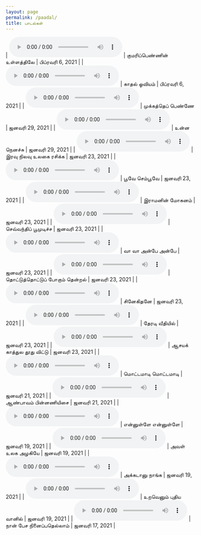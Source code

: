 ```yaml
---
layout: page
permalink: /paadal/
title: பாடல்கள்
---
```


| <audio controls><source src="../rec/kumari_pennin_ullathile_20210206.mp3" type="audio/mpeg"></audio> | குமரிப்பெண்ணின் உள்ளத்திலே | பிப்ரவரி 6, 2021 |
| <audio controls><source src="../rec/kaadhal_oviyam_20210206.mp3" type="audio/mpeg"></audio> | காதல் ஓவியம் | பிப்ரவரி 6, 2021 |
| <audio controls><source src="../rec/mukkathe_penne_theme_20210129.mp3" type="audio/mpeg"></audio> | முக்கத்தெப் பெண்ணே | ஜனவரி 29, 2021 |
| <audio controls><source src="../rec/unna_nenachu_20210129.mp3" type="audio/mpeg"></audio> | உன்ன நெனச்சு | ஜனவரி 29, 2021 |
| <audio controls><source src="../rec/iravu_nilavu_ulagai_rasikka_20210123.mp3" type="audio/mpeg"></audio> | இரவு நிலவு உலகை ரசிக்க | ஜனவரி 23, 2021 |
| <audio controls><source src="../rec/poove_sempoove_20210123.mp3" type="audio/mpeg"></audio> | பூவே செம்பூவே | ஜனவரி 23, 2021 |
| <audio controls><source src="../rec/raamanin_mohanam_20210123.mp3" type="audio/mpeg"></audio> | இராமனின் மோகனம் | ஜனவரி 23, 2021 |
| <audio controls><source src="../rec/chevvandhi_poomudicha_20210123.mp3" type="audio/mpeg"></audio> | செவ்வந்திப் பூமுடிச்ச | ஜனவரி 23, 2021 |
| <audio controls><source src="../rec/vaa_vaa_anbe_anbe_20210123.mp3" type="audio/mpeg"></audio> | வா வா அன்பே அன்பே | ஜனவரி 23, 2021 |
| <audio controls><source src="../rec/thottu_thottu_pogum_thendral_20210123.mp3" type="audio/mpeg"></audio> | தொட்டுத்தொட்டுப் போகும் தென்றல் | ஜனவரி 23, 2021 |
| <audio controls><source src="../rec/snegidhane_20210123.mp3" type="audio/mpeg"></audio> | சினேகிதனே | ஜனவரி 23, 2021 |
| <audio controls><source src="../rec/theradi_veethiyil_20210123.mp3" type="audio/mpeg"></audio> | தேரடி வீதியில் | ஜனவரி 23, 2021 |
| <audio controls><source src="../rec/aasaya_kaathula_20210123.mp3" type="audio/mpeg"></audio> | ஆசயக் காத்துல தூது விட்டு | ஜனவரி 23, 2021 |
| <audio controls><source src="../rec/motta_maadi.mp3" type="audio/mpeg"></audio> | மொட்டமாடி மொட்டமாடி | ஜனவரி 21, 2021 |
| <audio controls><source src="../rec/aan_paavam_theme.mp3" type="audio/mpeg"></audio> | ஆண்பாவம் பின்னணியிசை | ஜனவரி 21, 2021 |
| <audio controls><source src="../rec/ennulle_ennulle.mp3" type="audio/mpeg"></audio> | என்னுள்ளே என்னுள்ளே | ஜனவரி 19, 2021 |
| <audio controls><source src="../rec/aval_ulaga_azhagiye.mp3" type="audio/mpeg"></audio> | அவள் உலக அழகியே | ஜனவரி 19, 2021 |
| <audio controls><source src="../rec/akkadanu_naanga.mp3" type="audio/mpeg"></audio> | அக்கடானு நாங்க | ஜனவரி 19, 2021 |
| <audio controls><source src="../rec/uravenum_pudhiya_vaanil.mp3" type="audio/mpeg"></audio> | உறவெனும் புதிய வானில் | ஜனவரி 19, 2021 |
| <audio controls><source src="../rec/naan_pesa.mp3" type="audio/mpeg"></audio> | நான் பேச நினைப்பதெல்லாம் | ஜனவரி 17, 2021 |

